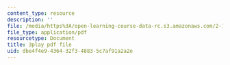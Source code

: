 ```yaml
---
content_type: resource
description: ''
file: /media/https%3A/open-learning-course-data-rc.s3.amazonaws.com/2-71-optics-spring-2009/dbe4f4e9436432f348835c7af91a2a2e_IYBYmOVmICg.pdf
file_type: application/pdf
resourcetype: Document
title: 3play pdf file
uid: dbe4f4e9-4364-32f3-4883-5c7af91a2a2e
---
```

